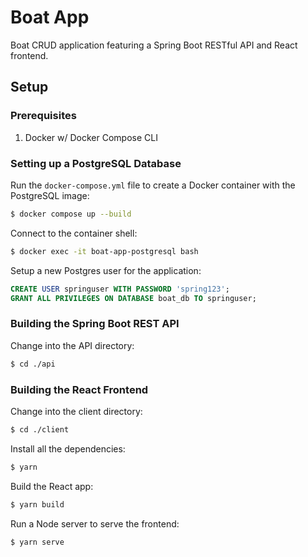 # Boat App

Boat CRUD application featuring a Spring Boot RESTful API and React frontend.

## Setup

### Prerequisites

1. Docker w/ Docker Compose CLI

### Setting up a PostgreSQL Database

Run the `docker-compose.yml` file to create a Docker container with the PostgreSQL image:

```sh
$ docker compose up --build
```

Connect to the container shell:

```sh
$ docker exec -it boat-app-postgresql bash
```

Setup a new Postgres user for the application:

```sql
CREATE USER springuser WITH PASSWORD 'spring123';
GRANT ALL PRIVILEGES ON DATABASE boat_db TO springuser;
```

### Building the Spring Boot REST API

Change into the API directory:

```sh
$ cd ./api
```

### Building the React Frontend

Change into the client directory:

```sh
$ cd ./client
```

Install all the dependencies:

```sh
$ yarn
```

Build the React app:

```sh
$ yarn build
```

Run a Node server to serve the frontend:

```sh
$ yarn serve
```
